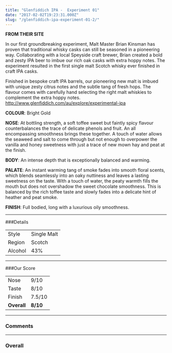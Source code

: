 ```yaml
---
title: "Glenfiddich IPA -  Experiment 01"
date: "2017-02-02T19:23:31.000Z"
slug: "/glenfiddich-ipa-experiment-01-2/"
---
```


**FROM THEIR SITE**

In our first groundbreaking experiment, Malt Master Brian Kinsman has proven that traditional whisky casks can still be seasoned in a pioneering way. Collaborating with a local Speyside craft brewer, Brian created a bold and zesty IPA beer to imbue our rich oak casks with extra hoppy notes. The experiment resulted in the first single malt Scotch whisky ever finished in craft IPA casks. 

Finished in bespoke craft IPA barrels, our pioneering new malt is imbued with unique zesty citrus notes and the subtle tang of fresh hops. The flavour comes with carefully hand selecting the right malt whiskies to complement the extra hoppy notes. http://www.glenfiddich.com/au/explore/experimental-ipa

**COLOUR**: Bright Gold

**NOSE**: At bottling strength, a soft toffee sweet but faintly spicy flavour counterbalances the trace of delicate phenols and fruit. An all encompassing smoothness brings these together. A touch of water allows the seaweed and salt to come through but not enough to overpower the vanilla and honey sweetness with just a trace of new mown hay and peat at the finish.

**BODY**: An intense depth that is exceptionally balanced and warming.

**PALATE**: An instant warming tang of smoke fades into smooth floral scents, which blends seamlessly into an oaky nuttiness and leaves a lasting sweetness on the taste. With a touch of water, the peaty warmth fills the mouth but does not overshadow the sweet chocolate smoothness. This is balanced by the rich toffee taste and slowly fades into a delicate hint of heather and peat smoke.

**FINISH**: Full bodied, long with a luxurious oily smoothness.


---

###Details
<table>  
<tr>  
<td class="grey">Style</td><td>Single Malt</td>  
</tr>  
<tr>  
<td class="grey">Region</td><td>Scotch</td>  
</tr>  
<tr>  
<td class="grey">Alcohol</td><td>43%</td>  
</tr>  
</table>


---

###Our Score
<table class="score-table">  
<tr>  
<td class="grey">Nose</td><td>9/10</td>  
</tr>  
<tr>  
<td class="grey">Taste</td><td>8/10</td>  
</tr>  
<tr>  
<td class="grey">Finish</td><td>7.5/10</td>  
</tr>  
<tr>  
<td class="grey"><strong>Overall</strong></td><td><strong>8/10</strong></td>  
</tr>  
</table>

---

### Comments


---

### Overall



    